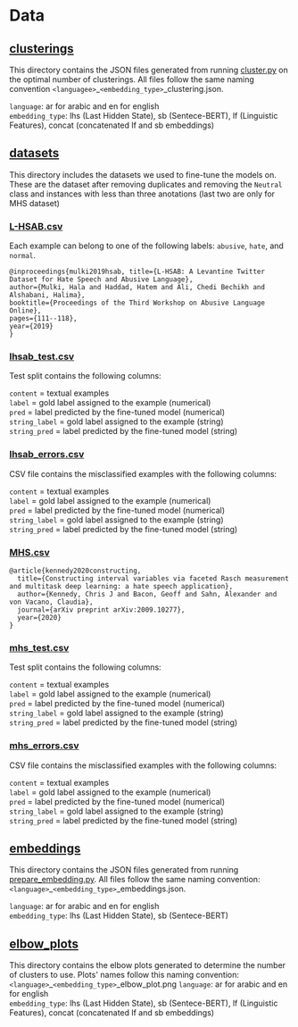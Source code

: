 # Data



## [clusterings](clusterings)

This directory contains the JSON files generated from running [cluster.py](../cluster/cluster.py) on the optimal number of clusterings. All files follow the same naming convention `<languagee>`_`<embedding_type>`_clustering.json. 

`language`: ar for arabic and en for english <br>
`embedding_type`: lhs (Last Hidden State), sb (Sentece-BERT), lf (Linguistic Features), concat (concatenated lf and sb embeddings) 

## [datasets](datasets)

This directory includes the datasets we used to fine-tune the models on. These are the dataset after removing duplicates and removing the `Neutral` class and instances with less than three anotations (last two are only for MHS dataset)

### [L-HSAB.csv](L-HSAB.csv)

Each example can belong to one of the following labels: `abusive`, `hate`, and `normal`.

```
@inproceedings{mulki2019hsab, title={L-HSAB: A Levantine Twitter Dataset for Hate Speech and Abusive Language},
author={Mulki, Hala and Haddad, Hatem and Ali, Chedi Bechikh and Alshabani, Halima},
booktitle={Proceedings of the Third Workshop on Abusive Language Online},
pages={111--118},
year={2019}
}

```

### [lhsab_test.csv](lhsab_test.csv)

Test split contains the following columns:

`content` = textual examples <br>
`label` = gold label assigned to the example (numerical) <br>
`pred` = label predicted by the fine-tuned model (numerical) <br>
`string_label` = gold label assigned to the example (string) <br>
`string_pred` = label predicted by the fine-tuned model (string) <br>


### [lhsab_errors.csv](lhsab_errors.csv)

CSV file contains the misclassified examples with the following columns:

`content` = textual examples <br>
`label` = gold label assigned to the example (numerical) <br>
`pred` = label predicted by the fine-tuned model (numerical) <br>
`string_label` = gold label assigned to the example (string) <br>
`string_pred` = label predicted by the fine-tuned model (string) <br>

### [MHS.csv](MHS.csv)
```
@article{kennedy2020constructing,
  title={Constructing interval variables via faceted Rasch measurement and multitask deep learning: a hate speech application},
  author={Kennedy, Chris J and Bacon, Geoff and Sahn, Alexander and von Vacano, Claudia},
  journal={arXiv preprint arXiv:2009.10277},
  year={2020}
}
```

### [mhs_test.csv](mhs_test.csv)

Test split contains the following columns:

`content` = textual examples <br>
`label` = gold label assigned to the example (numerical) <br>
`pred` = label predicted by the fine-tuned model (numerical) <br>
`string_label` = gold label assigned to the example (string) <br>
`string_pred` = label predicted by the fine-tuned model (string) <br>


### [mhs_errors.csv](mhs_errors.csv)

CSV file contains the misclassified examples with the following columns:

`content` = textual examples <br>
`label` = gold label assigned to the example (numerical) <br>
`pred` = label predicted by the fine-tuned model (numerical) <br>
`string_label` = gold label assigned to the example (string) <br>
`string_pred` = label predicted by the fine-tuned model (string) <br>


## [embeddings](embeddings)

This directory contains the JSON files generated from running [prepare_embedding.py](../cluster/prepare_embedding.py). All files follow the same naming convention: `<language>`_`<embedding_type>`_embeddings.json. 

`language`: ar for arabic and en for english <br>
`embedding_type`: lhs (Last Hidden State), sb (Sentece-BERT)

## [elbow_plots](elbow_plots)

This directory contains the elbow plots generated to determine the number of clusters to use. Plots' names follow this naming convention: `<language>`_`<embedding_type>`_elbow_plot.png
`language`: ar for arabic and en for english <br>
`embedding_type`: lhs (Last Hidden State), sb (Sentece-BERT), lf (Linguistic Features), concat (concatenated lf and sb embeddings) 
